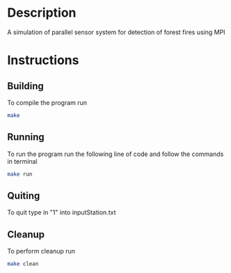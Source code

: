 # Description
A simulation of parallel sensor system for detection of forest fires using MPI

# Instructions
## Building
To compile the program run
```bash
make
```
## Running 
To run the program run the following line of code and follow the commands in terminal
```bash
make run
```

## Quiting
To quit type in "1" into inputStation.txt

## Cleanup
To perform cleanup run 
```bash
make clean
```
